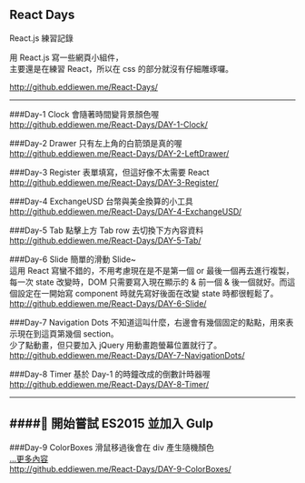 ## React Days

React.js 練習記錄

用 React.js 寫一些網頁小組件，<br/>
主要還是在練習 React，所以在 css 的部分就沒有仔細雕琢囉。

<http://github.eddiewen.me/React-Days/>

----

###Day-1 Clock
會隨著時間變背景顏色喔<br/>
<http://github.eddiewen.me/React-Days/DAY-1-Clock/>


###Day-2 Drawer
只有左上角的白箭頭是真的喔<br/>
<http://github.eddiewen.me/React-Days/DAY-2-LeftDrawer/>

###Day-3 Register
表單填寫，但這好像不太需要 React<br/>
<http://github.eddiewen.me/React-Days/DAY-3-Register/>

###Day-4 ExchangeUSD
台幣與美金換算的小工具<br/>
<http://github.eddiewen.me/React-Days/DAY-4-ExchangeUSD/>

###Day-5 Tab
點擊上方 Tab row 去切換下方內容資料<br/>
<http://github.eddiewen.me/React-Days/DAY-5-Tab/>

###Day-6 Slide
簡單的滑動 Slide~<br/>
這用 React 寫蠻不錯的，不用考慮現在是不是第一個 or 最後一個再去進行複製，每一次 state 改變時，DOM 只需要寫入現在顯示的 & 前一個 & 後一個就好。而這個設定在一開始寫 component 時就先寫好後面在改變 state 時都很輕鬆了。<br/>
<http://github.eddiewen.me/React-Days/DAY-6-Slide/>

###Day-7 Navigation Dots
不知道這叫什麼，右邊會有幾個固定的點點，用來表示現在到這頁第幾個 section。<br/>
少了點動畫，但只要加入 jQuery 用動畫跑螢幕位置就行了。<br/>
<http://github.eddiewen.me/React-Days/DAY-7-NavigationDots/>

###Day-8 Timer
基於 Day-1 的時鐘改成的倒數計時器喔<br/>
<http://github.eddiewen.me/React-Days/DAY-8-Timer/>

----
####:ghost: 開始嘗試 ES2015 並加入 Gulp
----

###Day-9 ColorBoxes
滑鼠移過後會在 div 產生隨機顏色<br/>
[...更多內容](https://github.com/EddieWen-Taiwan/React-Days/tree/gh-pages/DAY-9-ColorBoxes)<br/>
<http://github.eddiewen.me/React-Days/DAY-9-ColorBoxes/>
